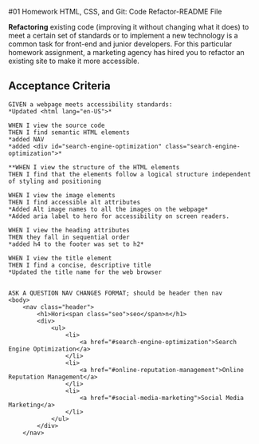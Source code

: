 #01 Homework HTML, CSS, and Git: Code Refactor-README File 

**Refactoring** existing code (improving it without changing what it does) to meet a certain set of standards or to implement a new technology is a common task for front-end and junior developers. For this particular homework assignment, a marketing agency has hired you to refactor an existing site to make it more accessible. 

## Acceptance Criteria

```
GIVEN a webpage meets accessibility standards:
*Updated <html lang="en-US">* 

WHEN I view the source code
THEN I find semantic HTML elements
*added NAV 
*added <div id="search-engine-optimization" class="search-engine-optimization">*

**WHEN I view the structure of the HTML elements
THEN I find that the elements follow a logical structure independent of styling and positioning

WHEN I view the image elements
THEN I find accessible alt attributes
*Added Alt image names to all the images on the webpage*
*Added aria label to hero for accessibility on screen readers. 

WHEN I view the heading attributes
THEN they fall in sequential order
*added h4 to the footer was set to h2*

WHEN I view the title element
THEN I find a concise, descriptive title
*Updated the title name for the web browser


ASK A QUESTION NAV CHANGES FORMAT; should be header then nav
<body>
    <nav class="header">
        <h1>Hori<span class="seo">seo</span>n</h1>
        <div>
            <ul>
                <li>
                    <a href="#search-engine-optimization">Search Engine Optimization</a>
                </li>
                <li>
                    <a href="#online-reputation-management">Online Reputation Management</a>
                </li>
                <li>
                    <a href="#social-media-marketing">Social Media Marketing</a>
                </li>
            </ul>
        </div>
    </nav>